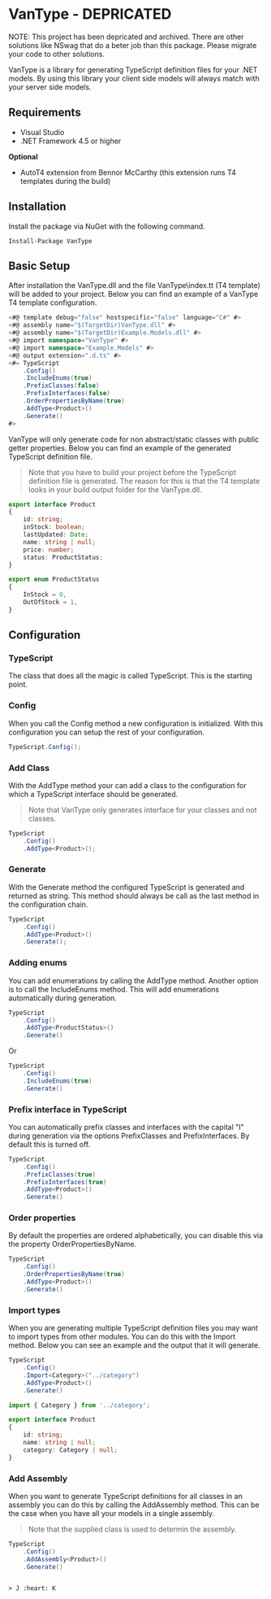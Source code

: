 # VanType - DEPRICATED
NOTE: This project has been depricated and archived. There are other solutions like NSwag that do a beter job than this package. Please migrate your code to other solutions.

VanType is a library for generating TypeScript definition files for your .NET models. 
By using this library your client side models will always match with your server side models.

## Requirements
- Visual Studio
- .NET Framework 4.5 or higher

**Optional**
- AutoT4 extension from Bennor McCarthy (this extension runs T4 templates during the build)

## Installation
Install the package via NuGet with the following command.

`Install-Package VanType`

## Basic Setup
After installation the VanType.dll and the file VanType\index.tt (T4 template) will be added to your project.
Below you can find an example of a VanType T4 template configuration.

```csharp
<#@ template debug="false" hostspecific="false" language="C#" #>
<#@ assembly name="$(TargetDir)VanType.dll" #>
<#@ assembly name="$(TargetDir)Example.Models.dll" #>
<#@ import namespace="VanType" #>
<#@ import namespace="Example.Models" #>
<#@ output extension=".d.ts" #>
<#= TypeScript
    .Config()
    .IncludeEnums(true)
    .PrefixClasses(false)
    .PrefixInterfaces(false)
    .OrderPropertiesByName(true)
    .AddType<Product>()
    .Generate()
#>
```

VanType will only generate code for non abstract/static classes with public getter properties.
Below you can find an example of the generated TypeScript definition file.

> Note that you have to build your project before the TypeScript definition file is generated.
> The reason for this is that the T4 template looks in your build output folder for the VanType.dll.

```typescript
export interface Product
{
	id: string;
	inStock: boolean;
	lastUpdated: Date;
	name: string | null;
	price: number;
	status: ProductStatus;
}

export enum ProductStatus
{
	InStock = 0,
	OutOfStock = 1,
}
```

## Configuration

### TypeScript
The class that does all the magic is called TypeScript. This is the starting point.

### Config
When you call the Config method a new configuration is initialized. With this configuration you 
can setup the rest of your configuration.

```csharp
TypeScript.Config();
```

### Add Class
With the AddType method your can add a class to the configuration for which a TypeScript interface should be generated.

> Note that VanType only generates interface for your classes and not classes.

```csharp
TypeScript
    .Config()
    .AddType<Product>();
```

### Generate
With the Generate method the configured TypeScript is generated and returned as string. 
This method should always be call as the last method in the configuration chain.

```csharp
TypeScript
    .Config()
    .AddType<Product>()
    .Generate();
```

### Adding enums
You can add enumerations by calling the AddType method. 
Another option is to call the IncludeEnums method. 
This will add enumerations automatically during generation.

```csharp
TypeScript
    .Config()
    .AddType<ProductStatus>()
    .Generate()
```
Or
```csharp
TypeScript
    .Config()
    .IncludeEnums(true)
    .Generate()
```

### Prefix interface in TypeScript
You can automatically prefix classes and interfaces with the capital "I" during generation via the options
PrefixClasses and PrefixInterfaces. By default this is turned off.

```csharp
TypeScript
    .Config()
    .PrefixClasses(true)
    .PrefixInterfaces(true)
    .AddType<Product>()
    .Generate()
```


### Order properties
By default the properties are ordered alphabetically, 
you can disable this via the property OrderPropertiesByName.

```csharp
TypeScript
    .Config()
    .OrderPropertiesByName(true)
    .AddType<Product>()
    .Generate()
```

### Import types
When you are generating multiple TypeScript definition files you may want to import
types from other modules. You can do this with the Import method. Below you can see an 
example and the output that it will generate.

```csharp
TypeScript
    .Config()
    .Import<Category>("../category")
    .AddType<Product>()
    .Generate()
```

```typescript
import { Category } from '../category';

export interface Product
{
	id: string;
	name: string | null;
	category: Category | null;
}
```

### Add Assembly
When you want to generate TypeScript definitions for all classes in an assembly 
you can do this by calling the AddAssembly method.
This can be the case when you have all your models in a single assembly.

> Note that the supplied class is used to determin the assembly.

```csharp
TypeScript
    .Config()
    .AddAssembly<Product>()
    .Generate()
```
```

> J :heart: K
